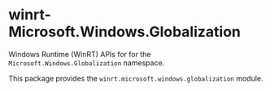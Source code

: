 <!-- warning: Please don't edit this file. It was automatically generated. -->

# winrt-Microsoft.Windows.Globalization

Windows Runtime (WinRT) APIs for for the `Microsoft.Windows.Globalization` namespace.

This package provides the `winrt.microsoft.windows.globalization` module.

